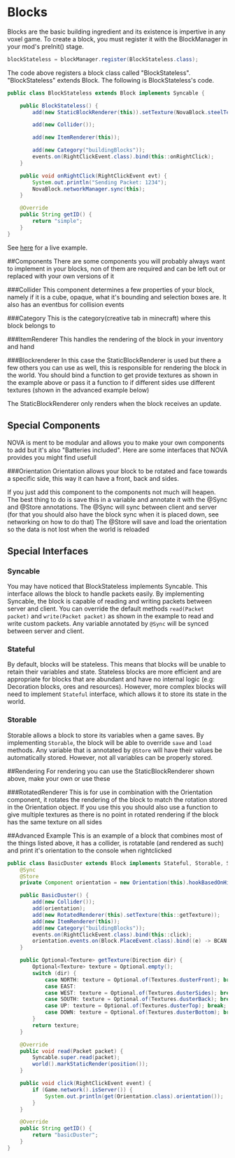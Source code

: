 # Blocks
Blocks are the basic building ingredient and its existence is impertive in any voxel game. To create a block, you must register it with the BlockManager in your mod's preInit() stage.

```java
blockStateless = blockManager.register(BlockStateless.class);
```

The code above registers a block class called "BlockStateless". "BlockStateless" extends Block. The following is BlockStateless's code.

```java
public class BlockStateless extends Block implements Syncable {

	public BlockStateless() {
		add(new StaticBlockRenderer(this)).setTexture(NovaBlock.steelTexture);

		add(new Collider());

		add(new ItemRenderer(this));

		add(new Category("buildingBlocks"));
		events.on(RightClickEvent.class).bind(this::onRightClick);
	}

	public void onRightClick(RightClickEvent evt) {
		System.out.println("Sending Packet: 1234");
		NovaBlock.networkManager.sync(this);
	}

	@Override
	public String getID() {
		return "simple";
	}
}
```

See [here](https://github.com/NOVA-Team/NOVA-Example/blob/master/block/src/main/java/nova/sample/block/NovaBlock.java) for a live example.

##Components
There are some components you will probably always want to implement in your blocks, non of them are required and can be left out or replaced with your own versions of it

###Collider
This component determines a few properties of your block, namely if it is a cube, opaque, what it's bounding and selection boxes are. It also has an eventbus for collision events

###Category
This is the category(creative tab in minecraft) where this block belongs to

###ItemRenderer
This handles the rendering of the block in your inventory and hand

###Blockrenderer
In this case the StaticBlockRenderer is used but there a few others you can use as well, this is responsible for rendering the block in the world. You should bind a function to get provide textures as shown in the example above or pass it a function to if different sides use different textures (shown in the advanced example below)

The StaticBlockRenderer only renders when the block receives an update.

## Special Components
NOVA is ment to be modular and allows you to make your own components to add but it's also "Batteries included". Here are some interfaces that NOVA provides you might find usefull

###Orientation
Orientation allows your block to be rotated and face towards a specific side, this way it can have a front, back and sides.

If you just add this component to the components not much will heapen. The best thing to do is save this in a variable and annotate it with the @Sync and @Store annotations. The @Sync will sync between client and server (for that you should also have the block sync when it is placed down, see networking on how to do that)
The @Store will save and load the orientation so the data is not lost when the world is reloaded


## Special Interfaces
### Syncable
You may have noticed that BlockStateless implements Syncable. This interface allows the block to handle packets easily. By implementing Syncable, the block is capable of reading and writing packets between server and client. You can override the default methods `read(Packet packet)` and `write(Packet packet)` as shown in the example to read and write custom packets. Any variable annotated by `@Sync` will be synced between server and client. 

### Stateful
By default, blocks will be stateless. This means that blocks will be unable to retain their variables and state. Stateless blocks are more efficient and are appropriate for blocks that are abundant and have no internal logic (e.g: Decoration blocks, ores and resources). However, more complex blocks will need to implement `Stateful` interface, which allows it to store its state in the world.

### Storable
Storable allows a block to store its variables when a game saves. By implementing `Storable`, the block will be able to override `save` and `load` methods. Any variable that is annotated by `@Store` will have their values be automatically stored. However, not all variables can be properly stored.


##Rendering
For rendering you can use the StaticBlockRenderer shown above, make your own or use these

###RotatedRenderer
This is for use in combination with the Orientation component, it rotates the rendering of the block to match the rotation stored in the Orientation object. If you use this you should also use a function to give multiple textures as there is no point in rotated rendering if the block has the same texture on all sides

##Advanced Example
This is an example of a block that combines most of the things listed above, it has a collider, is rotatable (and rendered as such) and print it's orientation to the console when rightclicked

```java
public class BasicDuster extends Block implements Stateful, Storable, Syncable {
	@Sync
	@Store
	private Component orientation = new Orientation(this).hookBasedOnHitSide();

	public BasicDuster() {
		add(new Collider());
		add(orientation);
		add(new RotatedRenderer(this).setTexture(this::getTexture));
		add(new ItemRenderer(this));
		add(new Category("buildingBlocks"));
		events.on(RightClickEvent.class).bind(this::click);
		orientation.events.on(Block.PlaceEvent.class).bind((e) -> BCAN.networkManager.sync(this));
	}

	public Optional<Texture> getTexture(Direction dir) {
		Optional<Texture> texture = Optional.empty();
		switch (dir) {
			case NORTH: texture = Optional.of(Textures.dusterFront); break;
			case EAST:
			case WEST: texture = Optional.of(Textures.dusterSides); break;
			case SOUTH: texture = Optional.of(Textures.dusterBack); break;
			case UP: texture = Optional.of(Textures.dusterTop); break;
			case DOWN: texture = Optional.of(Textures.dusterBottom); break;
		}
		return texture;
	}

	@Override
	public void read(Packet packet) {
		Syncable.super.read(packet);
		world().markStaticRender(position());
	}

	public void click(RightClickEvent event) {
		if (Game.network().isServer()) {
			System.out.println(get(Orientation.class).orientation());
		}
	}

	@Override
	public String getID() {
		return "basicDuster";
	}
}
```